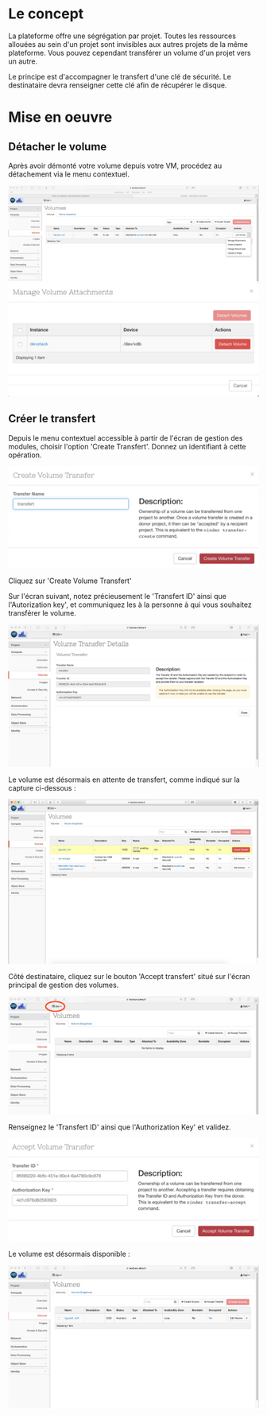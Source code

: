 # Le concept

La plateforme offre une ségrégation par projet. Toutes les ressources allouées au sein d'un projet sont invisibles aux autres projets de la même plateforme. Vous pouvez cependant transférer un volume d'un projet vers un autre.

Le principe est d'accompagner le transfert d'une clé de sécurité. Le destinataire devra renseigner cette clé afin de récupérer le disque.

# Mise en oeuvre

## Détacher le volume

Après avoir démonté votre volume depuis votre VM, procédez au détachement via le menu contextuel.

![Local Image](./images/volume-20.jpg)
![Local Image](./images/volume-16.jpg)

## Créer le transfert
Depuis le menu contextuel accessible à partir de l'écran de gestion des modules, choisir l'option 'Create Transfert'. Donnez un identifiant à cette opération.

![Local Image](./images/volume-08.jpg)

Cliquez sur 'Create Volume Transfert'

Sur l'écran suivant, notez précieusement le 'Transfert ID' ainsi que l'Autorization key', et communiquez les à la personne à qui vous souhaitez transférer le volume.

![Local Image](./images/volume-23.jpg)

Le volume est désormais en attente de transfert, comme indiqué sur la capture ci-dessous :

![Local Image](./images/volume-10.jpg)

Côté destinataire, cliquez sur le bouton 'Accept transfert' situé sur l'écran principal de gestion des volumes.

![Local Image](./images/volume-24.jpg)

Renseignez le 'Transfert ID' ainsi que l'Authorization Key' et validez.

![Local Image](./images/volume-25.jpg)

Le volume est désormais disponible :

![Local Image](./images/volume-26.jpg)